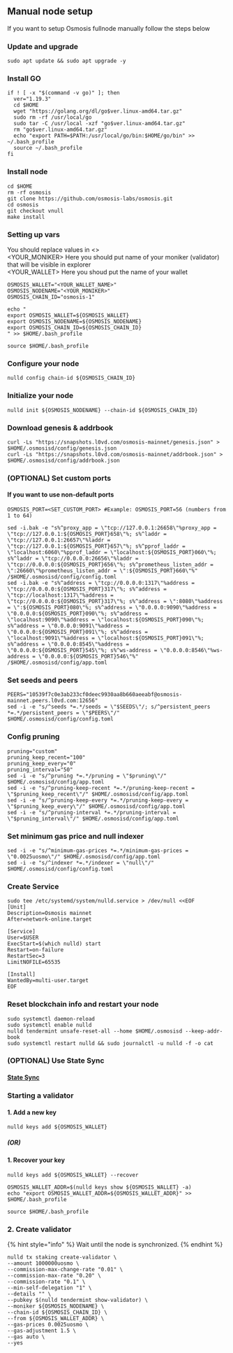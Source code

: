 ## Manual node setup
If you want to setup Osmosis fullnode manually follow the steps below

### Update and upgrade
```
sudo apt update && sudo apt upgrade -y
```

### Install GO
```
if ! [ -x "$(command -v go)" ]; then
  ver="1.19.3"
  cd $HOME
  wget "https://golang.org/dl/go$ver.linux-amd64.tar.gz"
  sudo rm -rf /usr/local/go
  sudo tar -C /usr/local -xzf "go$ver.linux-amd64.tar.gz"
  rm "go$ver.linux-amd64.tar.gz"
  echo "export PATH=$PATH:/usr/local/go/bin:$HOME/go/bin" >> ~/.bash_profile
  source ~/.bash_profile
fi
```

### Install node
```
cd $HOME
rm -rf osmosis
git clone https://github.com/osmosis-labs/osmosis.git
cd osmosis
git checkout vnull
make install
```


### Setting up vars
You should replace values in <> <br />
<YOUR_MONIKER> Here you should put name of your moniker (validator) that will be visible in explorer <br />
<YOUR_WALLET> Here you shoud put the name of your wallet

```
OSMOSIS_WALLET="<YOUR_WALLET_NAME>"
OSMOSIS_NODENAME="<YOUR_MONIKER>"
OSMOSIS_CHAIN_ID="osmosis-1"
```

```
echo "
export OSMOSIS_WALLET=${OSMOSIS_WALLET}
export OSMOSIS_NODENAME=${OSMOSIS_NODENAME}
export OSMOSIS_CHAIN_ID=${OSMOSIS_CHAIN_ID}
" >> $HOME/.bash_profile

source $HOME/.bash_profile
```


### Configure your node
```
nulld config chain-id ${OSMOSIS_CHAIN_ID}
```

### Initialize your node
```
nulld init ${OSMOSIS_NODENAME} --chain-id ${OSMOSIS_CHAIN_ID}
```

### Download genesis & addrbook
```
curl -Ls "https://snapshots.l0vd.com/osmosis-mainnet/genesis.json" > $HOME/.osmosisd/config/genesis.json
curl -Ls "https://snapshots.l0vd.com/osmosis-mainnet/addrbook.json" > $HOME/.osmosisd/config/addrbook.json
```

### (OPTIONAL) Set custom ports

#### If you want to use non-default ports
```
OSMOSIS_PORT=<SET_CUSTOM_PORT> #Example: OSMOSIS_PORT=56 (numbers from 1 to 64)
```
```
sed -i.bak -e "s%^proxy_app = \"tcp://127.0.0.1:26658\"%proxy_app = \"tcp://127.0.0.1:${OSMOSIS_PORT}658\"%; s%^laddr = \"tcp://127.0.0.1:26657\"%laddr = \"tcp://127.0.0.1:${OSMOSIS_PORT}657\"%; s%^pprof_laddr = \"localhost:6060\"%pprof_laddr = \"localhost:${OSMOSIS_PORT}060\"%; s%^laddr = \"tcp://0.0.0.0:26656\"%laddr = \"tcp://0.0.0.0:${OSMOSIS_PORT}656\"%; s%^prometheus_listen_addr = \":26660\"%prometheus_listen_addr = \":${OSMOSIS_PORT}660\"%" /$HOME/.osmosisd/config/config.toml
sed -i.bak -e "s%^address = \"tcp://0.0.0.0:1317\"%address = \"tcp://0.0.0.0:${OSMOSIS_PORT}317\"%; s%^address = \"tcp://localhost:1317\"%address = \"tcp://0.0.0.0:${OSMOSIS_PORT}317\"%; s%^address = \":8080\"%address = \":${OSMOSIS_PORT}080\"%; s%^address = \"0.0.0.0:9090\"%address = \"0.0.0.0:${OSMOSIS_PORT}090\"%; s%^address = \"localhost:9090\"%address = \"localhost:${OSMOSIS_PORT}090\"%; s%^address = \"0.0.0.0:9091\"%address = \"0.0.0.0:${OSMOSIS_PORT}091\"%; s%^address = \"localhost:9091\"%address = \"localhost:${OSMOSIS_PORT}091\"%; s%^address = \"0.0.0.0:8545\"%address = \"0.0.0.0:${OSMOSIS_PORT}545\"%; s%^ws-address = \"0.0.0.0:8546\"%ws-address = \"0.0.0.0:${OSMOSIS_PORT}546\"%" /$HOME/.osmosisd/config/app.toml
```


### Set seeds and peers
```
PEERS="10539f7c0e3ab233cf0deec9930aa8b660aeeabf@osmosis-mainnet.peers.l0vd.com:12656"
sed -i -e "s/^seeds *=.*/seeds = \"$SEEDS\"/; s/^persistent_peers *=.*/persistent_peers = \"$PEERS\"/" $HOME/.osmosisd/config/config.toml
```

### Config pruning
```
pruning="custom"
pruning_keep_recent="100"
pruning_keep_every="0"
pruning_interval="50"
sed -i -e "s/^pruning *=.*/pruning = \"$pruning\"/" $HOME/.osmosisd/config/app.toml
sed -i -e "s/^pruning-keep-recent *=.*/pruning-keep-recent = \"$pruning_keep_recent\"/" $HOME/.osmosisd/config/app.toml
sed -i -e "s/^pruning-keep-every *=.*/pruning-keep-every = \"$pruning_keep_every\"/" $HOME/.osmosisd/config/app.toml
sed -i -e "s/^pruning-interval *=.*/pruning-interval = \"$pruning_interval\"/" $HOME/.osmosisd/config/app.toml
```

### Set minimum gas price and null indexer
```
sed -i -e "s/^minimum-gas-prices *=.*/minimum-gas-prices = \"0.0025uosmo\"/" $HOME/.osmosisd/config/app.toml
sed -i -e "s/^indexer *=.*/indexer = \"null\"/" $HOME/.osmosisd/config/config.toml
```

### Create Service
```
sudo tee /etc/systemd/system/nulld.service > /dev/null <<EOF
[Unit]
Description=Osmosis mainnet
After=network-online.target

[Service]
User=$USER
ExecStart=$(which nulld) start
Restart=on-failure
RestartSec=3
LimitNOFILE=65535

[Install]
WantedBy=multi-user.target
EOF
```

### Reset blockchain info and restart your node
```
sudo systemctl daemon-reload
sudo systemctl enable nulld
nulld tendermint unsafe-reset-all --home $HOME/.osmosisd --keep-addr-book
sudo systemctl restart nulld && sudo journalctl -u nulld -f -o cat
```

### (OPTIONAL) Use State Sync

#### [State Sync]()


### Starting a validator

#### 1. Add a new key
```
nulld keys add ${OSMOSIS_WALLET}
```
##### (OR)

#### 1. Recover your key
```
nulld keys add ${OSMOSIS_WALLET} --recover
```

```
OSMOSIS_WALLET_ADDR=$(nulld keys show ${OSMOSIS_WALLET} -a)
echo "export OSMOSIS_WALLET_ADDR=${OSMOSIS_WALLET_ADDR}" >> $HOME/.bash_profile

source $HOME/.bash_profile
```


### 2. Create validator

{% hint style="info" %}
Wait until the node is synchronized.
{% endhint %}

```
nulld tx staking create-validator \
--amount 1000000uosmo \
--commission-max-change-rate "0.01" \
--commission-max-rate "0.20" \
--commission-rate "0.1" \
--min-self-delegation "1" \
--details "" \
--pubkey $(nulld tendermint show-validator) \
--moniker ${OSMOSIS_NODENAME} \
--chain-id ${OSMOSIS_CHAIN_ID} \
--from ${OSMOSIS_WALLET_ADDR} \
--gas-prices 0.0025uosmo \
--gas-adjustment 1.5 \
--gas auto \
--yes
```

